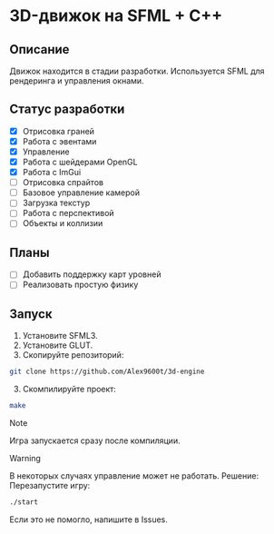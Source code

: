 # 3D-движок на SFML + C++

## Описание
Движок находится в стадии разработки. Используется SFML для рендеринга и управления окнами.

## Статус разработки
- [x] Отрисовка граней
- [x] Работа с эвентами
- [x] Управление
- [x] Работа с шейдерами OpenGL
- [x] Работа с ImGui
- [ ] Отрисовка спрайтов
- [ ] Базовое управление камерой
- [ ] Загрузка текстур
- [ ] Работа с перспективой
- [ ] Объекты и коллизии

## Планы
- [ ] Добавить поддержку карт уровней
- [ ] Реализовать простую физику

## Запуск
1. Установите SFML3.
1. Установите GLUT.
2. Скопируйте репозиторий:
```sh
git clone https://github.com/Alex9600t/3d-engine
```
3. Скомпилируйте проект:
```sh
make
```
> [!NOTE]
> Игра запускается сразу после компиляции.

> [!WARNING]
> В некоторых случаях управление может не работать. 
> Решение:
> Перезапустите игру:
> ```sh
> ./start
> ```
> Если это не помогло, напишите в Issues.